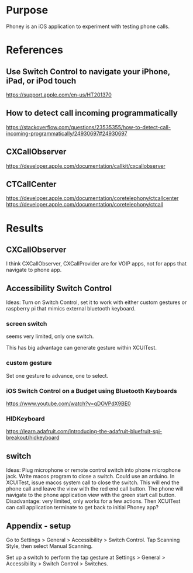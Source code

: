 # Purpose
Phoney is an iOS application to experiment with testing phone calls.

# References

## Use Switch Control to navigate your iPhone, iPad, or iPod touch
https://support.apple.com/en-us/HT201370

## How to detect call incoming programmatically
https://stackoverflow.com/questions/23535355/how-to-detect-call-incoming-programmatically/24930697#24930697

## CXCallObserver
https://developer.apple.com/documentation/callkit/cxcallobserver

## CTCallCenter
https://developer.apple.com/documentation/coretelephony/ctcallcenter
https://developer.apple.com/documentation/coretelephony/ctcall

# Results

## CXCallObserver
I think CXCallObserver, CXCallProvider are for VOIP apps, not for apps that navigate to phone app.

## Accessibility Switch Control
Ideas:
Turn on Switch Control, set it to work with either custom gestures or raspberry pi that mimics external bluetooth keyboard.
### screen switch
seems very limited, only one switch.

This has big advantage can generate gesture within XCUITest.
### custom gesture
Set one gesture to advance, one to select.

### iOS Switch Control on a Budget using Bluetooth Keyboards
https://www.youtube.com/watch?v=qDOVPdX9BE0

### HIDKeyboard
https://learn.adafruit.com/introducing-the-adafruit-bluefruit-spi-breakout/hidkeyboard

## switch
Ideas:
Plug microphone or remote control switch into phone microphone jack.
Write macos program to close a switch. Could use an arduino.
In XCUITest, issue macos system call to close the switch.
This will end the phone call and leave the view with the red end call button.
The phone will navigate to the phone application view with the green start call button.
Disadvantage: very limited, only works for a few actions.
Then XCUITest can call application terminate to get back to initial Phoney app?

## Appendix - setup

Go to Settings > General > Accessibility > Switch Control.
Tap Scanning Style, then select Manual Scanning.

Set up a switch to perform the tap gesture at Settings > General > Accessibility > Switch Control > Switches.

